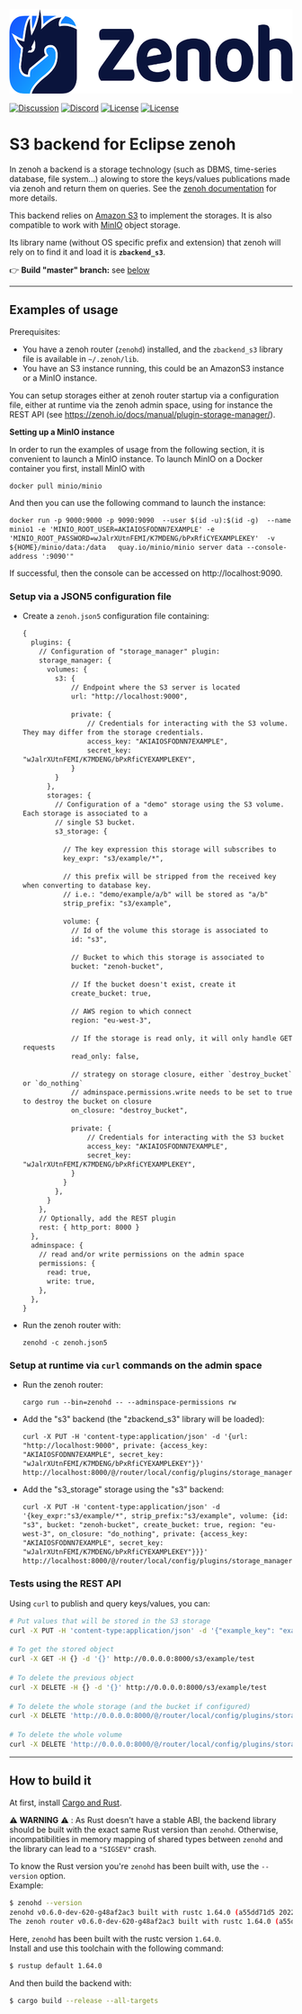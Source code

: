 <img src="https://raw.githubusercontent.com/eclipse-zenoh/zenoh/master/zenoh-dragon.png" height="150">

[![Discussion](https://img.shields.io/badge/discussion-on%20github-blue)](https://github.com/eclipse-zenoh/roadmap/discussions)
[![Discord](https://img.shields.io/badge/chat-on%20discord-blue)](https://discord.gg/vSDSpqnbkm)
[![License](https://img.shields.io/badge/License-EPL%202.0-blue)](https://choosealicense.com/licenses/epl-2.0/)
[![License](https://img.shields.io/badge/License-Apache%202.0-blue.svg)](https://opensource.org/licenses/Apache-2.0)

# S3 backend for Eclipse zenoh

In zenoh a backend is a storage technology (such as DBMS, time-series database, file system...) alowing to store the
keys/values publications made via zenoh and return them on queries.
See the [zenoh documentation](http://zenoh.io/docs/manual/backends/) for more details.

This backend relies on [Amazon S3](https://aws.amazon.com/s3/?nc1=h_ls) to implement the storages. It is also compatible to work with [MinIO](https://min.io/) object storage.

Its library name (without OS specific prefix and extension) that zenoh will rely on to find it and load it is **`zbackend_s3`**.

<!-- :point_right: **Download stable versions:** https://download.eclipse.org/zenoh/zenoh-backend-rocksdb/ -->

:point_right: **Build "master" branch:** see [below](#How-to-build-it)

-------------------------------
## **Examples of usage**

Prerequisites:
 - You have a zenoh router (`zenohd`) installed, and the `zbackend_s3` library file is available in `~/.zenoh/lib`.
 - You have an S3 instance running, this could be an AmazonS3 instance or a MinIO instance.

You can setup storages either at zenoh router startup via a configuration file, either at runtime via the zenoh admin space, using for instance the REST API (see https://zenoh.io/docs/manual/plugin-storage-manager/).

**Setting up a MinIO instance**

In order to run the examples of usage from the following section, it is convenient to launch a MinIO instance. To launch MinIO on a Docker container you first, install MinIO with
```
docker pull minio/minio
``` 
And then you can use the following command to launch the instance:
```
docker run -p 9000:9000 -p 9090:9090  --user $(id -u):$(id -g)  --name minio1 -e 'MINIO_ROOT_USER=AKIAIOSFODNN7EXAMPLE' -e 'MINIO_ROOT_PASSWORD=wJalrXUtnFEMI/K7MDENG/bPxRfiCYEXAMPLEKEY'  -v ${HOME}/minio/data:/data   quay.io/minio/minio server data --console-address ':9090'"
```

If successful, then the console can be accessed on http://localhost:9090.  
### **Setup via a JSON5 configuration file**

  - Create a `zenoh.json5` configuration file containing:
    ```json5
    {
      plugins: {
        // Configuration of "storage_manager" plugin:
        storage_manager: {
          volumes: {
            s3: {
                // Endpoint where the S3 server is located
                url: "http://localhost:9000",

                private: {
                    // Credentials for interacting with the S3 volume. They may differ from the storage credentials.
                    access_key: "AKIAIOSFODNN7EXAMPLE",
                    secret_key: "wJalrXUtnFEMI/K7MDENG/bPxRfiCYEXAMPLEKEY",
                }
            }
          },
          storages: {
            // Configuration of a "demo" storage using the S3 volume. Each storage is associated to a
            // single S3 bucket.
            s3_storage: {

              // The key expression this storage will subscribes to
              key_expr: "s3/example/*",

              // this prefix will be stripped from the received key when converting to database key.
              // i.e.: "demo/example/a/b" will be stored as "a/b"
              strip_prefix: "s3/example",

              volume: {
                // Id of the volume this storage is associated to
                id: "s3",

                // Bucket to which this storage is associated to
                bucket: "zenoh-bucket",

                // If the bucket doesn't exist, create it
                create_bucket: true,

                // AWS region to which connect
                region: "eu-west-3",

                // If the storage is read only, it will only handle GET requests
                read_only: false,

                // strategy on storage closure, either `destroy_bucket` or `do_nothing`
                // adminspace.permissions.write needs to be set to true to destroy the bucket on closure
                on_closure: "destroy_bucket",

                private: {
                    // Credentials for interacting with the S3 bucket
                    access_key: "AKIAIOSFODNN7EXAMPLE",
                    secret_key: "wJalrXUtnFEMI/K7MDENG/bPxRfiCYEXAMPLEKEY",
                }
              }
            },
          }
        },
        // Optionally, add the REST plugin
        rest: { http_port: 8000 }
      },
      adminspace: {
        // read and/or write permissions on the admin space
        permissions: {
          read: true,
          write: true,
        },
      },
    }
    ```
  - Run the zenoh router with:  
    ```
    zenohd -c zenoh.json5
    ```

### **Setup at runtime via `curl` commands on the admin space**

  - Run the zenoh router:  
    ```
    cargo run --bin=zenohd -- --adminspace-permissions rw
    ```
  - Add the "s3" backend (the "zbackend_s3" library will be loaded):
    ```
    curl -X PUT -H 'content-type:application/json' -d '{url: "http://localhost:9000", private: {access_key: "AKIAIOSFODNN7EXAMPLE", secret_key: "wJalrXUtnFEMI/K7MDENG/bPxRfiCYEXAMPLEKEY"}}' http://localhost:8000/@/router/local/config/plugins/storage_manager/volumes/s3
    ```
  - Add the "s3_storage" storage using the "s3" backend:
    ```
    curl -X PUT -H 'content-type:application/json' -d '{key_expr:"s3/example/*", strip_prefix:"s3/example", volume: {id: "s3", bucket: "zenoh-bucket", create_bucket: true, region: "eu-west-3", on_closure: "do_nothing", private: {access_key: "AKIAIOSFODNN7EXAMPLE", secret_key: "wJalrXUtnFEMI/K7MDENG/bPxRfiCYEXAMPLEKEY"}}}' http://localhost:8000/@/router/local/config/plugins/storage_manager/storages/s3_storage
    ```
### **Tests using the REST API**

Using `curl` to publish and query keys/values, you can:
```bash
# Put values that will be stored in the S3 storage
curl -X PUT -H 'content-type:application/json' -d '{"example_key": "example_value"}' http://0.0.0.0:8000/s3/example/test

# To get the stored object
curl -X GET -H {} -d '{}' http://0.0.0.0:8000/s3/example/test

# To delete the previous object
curl -X DELETE -H {} -d '{}' http://0.0.0.0:8000/s3/example/test

# To delete the whole storage (and the bucket if configured)
curl -X DELETE 'http://0.0.0.0:8000/@/router/local/config/plugins/storage_manager/storages/s3_storage'

# To delete the whole volume
curl -X DELETE 'http://0.0.0.0:8000/@/router/local/config/plugins/storage_manager/volumes/s3'
```




-------------------------------
## How to build it

At first, install [Cargo and Rust](https://doc.rust-lang.org/cargo/getting-started/installation.html). 

:warning: **WARNING** :warning: : As Rust doesn't have a stable ABI, the backend library should be
built with the exact same Rust version than `zenohd`. Otherwise, incompatibilities in memory mapping
of shared types between `zenohd` and the library can lead to a `"SIGSEV"` crash.

To know the Rust version you're `zenohd` has been built with, use the `--version` option.  
Example:
```bash
$ zenohd --version
zenohd v0.6.0-dev-620-g48af2ac3 built with rustc 1.64.0 (a55dd71d5 2022-09-19)
The zenoh router v0.6.0-dev-620-g48af2ac3 built with rustc 1.64.0 (a55dd71d5 2022-09-19)
```

Here, `zenohd` has been built with the rustc version `1.64.0`.  
Install and use this toolchain with the following command:

```bash
$ rustup default 1.64.0
```

And then build the backend with:

```bash
$ cargo build --release --all-targets
```
